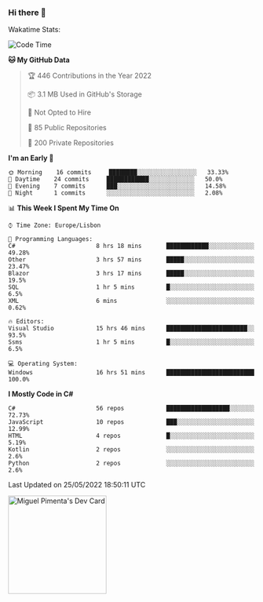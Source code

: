 ### Hi there 👋

<!--
**miguelpimenta/miguelpimenta** is a ✨ _special_ ✨ repository because its `README.md` (this file) appears on your GitHub profile.

Here are some ideas to get you started:

- 🔭 I’m currently working on ...
- 🌱 I’m currently learning ...
- 👯 I’m looking to collaborate on ...
- 🤔 I’m looking for help with ...
- 💬 Ask me about ...
- 📫 How to reach me: ...
- 😄 Pronouns: ...
- ⚡ Fun fact: ...
-->

Wakatime Stats:
<!--START_SECTION:waka-->
![Code Time](http://img.shields.io/badge/Code%20Time-0%20secs-blue)

**🐱 My GitHub Data** 

> 🏆 446 Contributions in the Year 2022
 > 
> 📦 3.1 MB Used in GitHub's Storage 
 > 
> 🚫 Not Opted to Hire
 > 
> 📜 85 Public Repositories 
 > 
> 🔑 200 Private Repositories  
 > 
**I'm an Early 🐤** 

```text
🌞 Morning    16 commits     ████████░░░░░░░░░░░░░░░░░   33.33% 
🌆 Daytime    24 commits     ████████████░░░░░░░░░░░░░   50.0% 
🌃 Evening    7 commits      ███░░░░░░░░░░░░░░░░░░░░░░   14.58% 
🌙 Night      1 commits      ░░░░░░░░░░░░░░░░░░░░░░░░░   2.08%

```


📊 **This Week I Spent My Time On** 

```text
⌚︎ Time Zone: Europe/Lisbon

💬 Programming Languages: 
C#                       8 hrs 18 mins       ████████████░░░░░░░░░░░░░   49.28% 
Other                    3 hrs 57 mins       █████░░░░░░░░░░░░░░░░░░░░   23.47% 
Blazor                   3 hrs 17 mins       █████░░░░░░░░░░░░░░░░░░░░   19.5% 
SQL                      1 hr 5 mins         █░░░░░░░░░░░░░░░░░░░░░░░░   6.5% 
XML                      6 mins              ░░░░░░░░░░░░░░░░░░░░░░░░░   0.62%

🔥 Editors: 
Visual Studio            15 hrs 46 mins      ███████████████████████░░   93.5% 
Ssms                     1 hr 5 mins         █░░░░░░░░░░░░░░░░░░░░░░░░   6.5%

💻 Operating System: 
Windows                  16 hrs 51 mins      █████████████████████████   100.0%

```

**I Mostly Code in C#** 

```text
C#                       56 repos            ██████████████████░░░░░░░   72.73% 
JavaScript               10 repos            ███░░░░░░░░░░░░░░░░░░░░░░   12.99% 
HTML                     4 repos             █░░░░░░░░░░░░░░░░░░░░░░░░   5.19% 
Kotlin                   2 repos             ░░░░░░░░░░░░░░░░░░░░░░░░░   2.6% 
Python                   2 repos             ░░░░░░░░░░░░░░░░░░░░░░░░░   2.6%

```



 Last Updated on 25/05/2022 18:50:11 UTC
<!--END_SECTION:waka-->

<a href="https://app.daily.dev/MiguelPimenta"><img src="https://api.daily.dev/devcards/05b7ad917b6047f3b1368fb0fe084ad8.png?r=sx6" width="200" alt="Miguel Pimenta's Dev Card"/></a>
